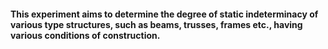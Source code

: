 #### This experiment aims to determine the degree of static indeterminacy of various type structures, such as beams, trusses, frames etc., having various conditions of construction.